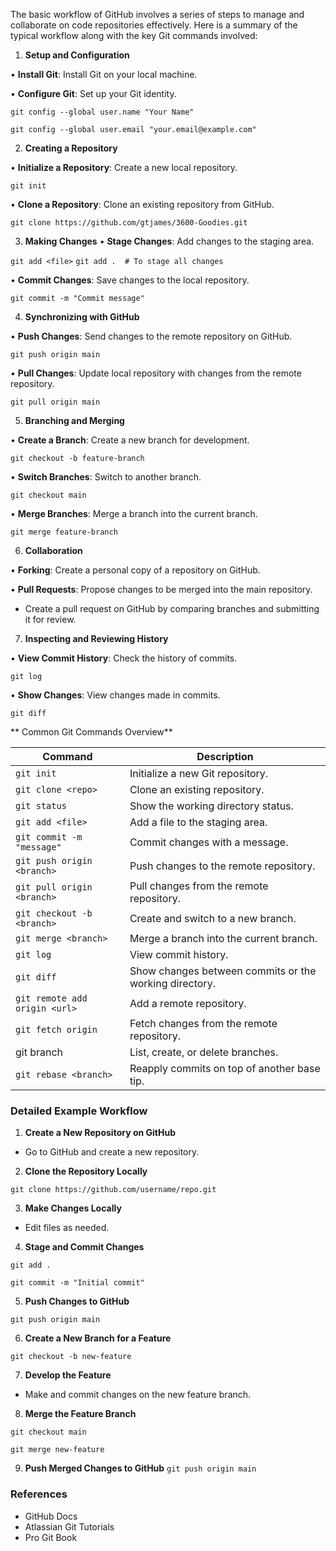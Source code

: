The basic workflow of GitHub involves a series of steps to manage and collaborate on code repositories effectively. Here is a summary of the typical workflow along with the key Git commands involved:

1. **Setup and Configuration**

•	**Install Git**: Install Git on your local machine.

•	**Configure Git**: Set up your Git identity.

`git config --global user.name "Your Name"`

`git config --global user.email "your.email@example.com"`

2. **Creating a Repository**

•	**Initialize a Repository**: Create a new local repository.

`git init`

•	**Clone a Repository**: Clone an existing repository from GitHub.

`git clone https://github.com/gtjames/3600-Goodies.git`

3. **Making Changes**
•	**Stage Changes**: Add changes to the staging area.

`git add <file>`
`git add .  # To stage all changes`

•	**Commit Changes**: Save changes to the local repository.

`git commit -m "Commit message"`

4. **Synchronizing with GitHub**

•	**Push Changes**: Send changes to the remote repository on GitHub.

`git push origin main`

•	**Pull Changes**: Update local repository with changes from the remote repository.

`git pull origin main`

5. **Branching and Merging**

•	**Create a Branch**: Create a new branch for development.

`git checkout -b feature-branch`

•	**Switch Branches**: Switch to another branch.

`git checkout main`

•	**Merge Branches**: Merge a branch into the current branch.

`git merge feature-branch`

6. **Collaboration**

•	**Forking**: Create a personal copy of a repository on GitHub.

•	**Pull Requests**: Propose changes to be merged into the main repository.
- Create a pull request on GitHub by comparing branches and submitting it for review.

7. **Inspecting and Reviewing History**

•	**View Commit History**: Check the history of commits.

`git log`

•	**Show Changes**: View changes made in commits.

`git diff`

** Common Git Commands Overview**

| Command	| Description |
| --- | ------------ |
| `git init` | Initialize a new Git repository. |
| `git clone <repo>` | Clone an existing repository. |
| `git status`	| Show the working directory status. |
| `git add <file>`	| Add a file to the staging area. |
| `git commit -m "message"`	| Commit changes with a message. |
| `git push origin <branch>`	| Push changes to the remote repository. |
| `git pull origin <branch>`	| Pull changes from the remote repository. |
| `git checkout -b <branch>`	| Create and switch to a new branch. |
| `git merge <branch>`	| Merge a branch into the current branch. |
| `git log`	| View commit history. |
| `git diff`	| Show changes between commits or the working directory. |
| `git remote add origin <url>`	| Add a remote repository. |
| `git fetch origin`	| Fetch changes from the remote repository. |
| git branch | List, create, or delete branches. |
| `git rebase <branch>` | Reapply commits on top of another base tip. |

### Detailed Example Workflow

1.	**Create a New Repository on GitHub**
- Go to GitHub and create a new repository.

2.	**Clone the Repository Locally**

`git clone https://github.com/username/repo.git`

3.	**Make Changes Locally**
- Edit files as needed.

4.	**Stage and Commit Changes**

`git add .`

`git commit -m "Initial commit"`

5.	**Push Changes to GitHub**

`git push origin main`

6.	**Create a New Branch for a Feature**

`git checkout -b new-feature`

7.	**Develop the Feature**
- Make and commit changes on the new feature branch.

8.	**Merge the Feature Branch**

`git checkout main`

`git merge new-feature`

9.	**Push Merged Changes to GitHub**
`git push origin main`

### References
-	GitHub Docs
-	Atlassian Git Tutorials
-	Pro Git Book
